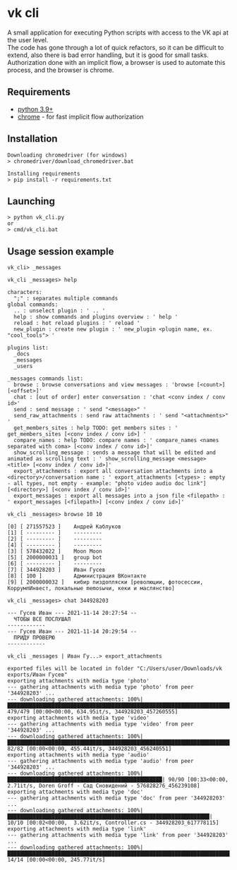 # vk cli

A small application for executing Python scripts with access to the VK api at the user level.  
The code has gone through a lot of quick refactors, so it can be difficult to extend, also there is bad error handling, but it is good for small tasks.  
Authorization done with an implicit flow, a browser is used to automate this process, and the browser is chrome.  

## Requirements
* [python 3.9+](https://www.python.org/downloads/)
* [chrome](https://www.google.com/intl/en_us/chrome/) - for fast implicit flow authorization

## Installation
```
Downloading chromedriver (for windows)
> chromedriver/download_chromedriver.bat

Installing requirements
> pip install -r requirements.txt
```

## Launching
```
> python vk_cli.py
or
> cmd/vk_cli.bat
```

## Usage session example
<!-- ![screenshot](https://sun9-12.userapi.com/impg/huMKhazegG6RZ-PUKNuK6ceSdKwz_9KshVnUCw/NVn4cpeU6WQ.jpg?size=1635x894&quality=96&sign=129d4ec23d1f40c605b0e377bafbcd3c&type=album) -->
```
vk_cli> _messages

vk_cli _messages> help

characters:
  ";" : separates multiple commands
global commands:
  .. : unselect plugin : ' .. '
  help : show commands and plugins overview : ' help '
  reload : hot reload plugins : ' reload '
  new_plugin : create new plugin : ' new_plugin <plugin name, ex. "cool_tools"> '

plugins list:
  _docs
  _messages
  _users

_messages commands list:
  browse : browse conversations and view messages : 'browse [<count>] [<offset>]'
  chat : [out of order] enter conversation : 'chat <conv index / conv id>'
  send : send message : ' send "<message>" '
  send_raw_attachments : send raw attachments : ' send "<attachments>" '
  get_members_sites : help TODO: get members sites : ' get_members_sites [<conv index / conv id>] '
  compare_names : help TODO: compare names : ' compare_names <names separated with coma> [<conv index / conv id>]'
  show_scrolling_message : sends a message that will be edited and animated as scrolling text : ' show_scrolling_message <message> <title> [<conv index / conv id>]'
  export_attachments : export all conversation attachments into a <directory>/conversation name : ' export_attachments [<types> : empty - all types, not empty - example: "photo video audio doc link"] [<directory>] [<conv index / conv id>]'
  export_messages : export all messages into a json file <filepath> : ' export_messages [<filepath>] [<conv index / conv id>]'

vk_cli _messages> browse 10 10

[0] [ 271557523 ]    Андрей Каблуков
[1] [ --------- ]    ---------
[2] [ --------- ]    ---------
[4] [ --------- ]    ---------
[3] [ 578432022 ]    Moon Moon
[5] [ 2000000031 ]   group bot
[6] [ --------- ]    ---------
[7] [ 344928203 ]    Иван Гусев
[8] [ 100 ]          Администрация ВКонтакте
[9] [ 2000000032 ]   кибир пиздопляски [революции, фотосессии, КоррумпИнвест, локальные memosычи, кеки и маслянство]

vk_cli _messages> chat 344928203

--- Гусев Иван --- 2021-11-14 20:27:54 --
  ЧТОБЫ ВСЕ ПОСЛУШАЛ
------------
--- Гусев Иван --- 2021-11-14 20:29:54 --
  ПРИДУ ПРОВЕРЮ
------------

vk_cli _messages | Иван Гу...> export_attachments

exported files will be located in folder "C:/Users/user/Downloads/vk exports/Иван Гусев"
exporting attachments with media type 'photo'
--- gathering attachments with media type 'photo' from peer '344928203' ...
--- downloading gathered attachments: 100%|█████████████████████████████████████████████████████████████████████████████| 479/479 [00:00<00:00, 634.95it/s, 344928203_457260555]
exporting attachments with media type 'video'
--- gathering attachments with media type 'video' from peer '344928203' ...
--- downloading gathered attachments: 100%|███████████████████████████████████████████████████████████████████████████████| 82/82 [00:00<00:00, 455.44it/s, 344928203_456240551]
exporting attachments with media type 'audio'
--- gathering attachments with media type 'audio' from peer '344928203' ...
--- downloading gathered attachments: 100%|█████████████████████████████████████████████████| 90/90 [00:33<00:00,  2.71it/s, Doren Groff - Сад Сновидений - 576828276_456239108]
exporting attachments with media type 'doc'
--- gathering attachments with media type 'doc' from peer '344928203' ...
--- downloading gathered attachments: 100%|████████████████████████████████████████████████████████████████| 10/10 [00:02<00:00,  3.62it/s, Controller.cs - 344928203_617778115]
exporting attachments with media type 'link'
--- gathering attachments with media type 'link' from peer '344928203' ...
--- downloading gathered attachments: 100%|████████████████████████████████████████████████████████████████████████████████████████████████████| 14/14 [00:00<00:00, 245.77it/s]

```